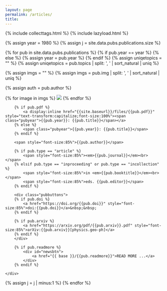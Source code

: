 ```yaml
---
layout: page
permalink: /articles/
title: 
---
```


{% include collecttags.html %}
{% include lazyload.html %}

{% assign year = 1980 %}
{% assign j = site.data.pubs.publications.size %}

{% for pub in site.data.pubs.publications %}
{% if pub.year == year %} 
{% else %} 
{% assign year = pub.year %}
{% endif %} 
{% assign uniqetopics = "" %}
{% assign uniqetopics = pub.topics | split: ', ' | sort_natural | uniq %} 

{% assign imgs = "" %}
{% assign imgs = pub.img | split: ', ' | sort_natural | uniq %} 

{% assign auth = pub.author %}

<div class="pubs">
	<div class="articles">
    	{% for image in imgs %}
		<img src="{{site.baseurl}}/images/pubimages/blank.png" data-echo="{{site.baseurl}}/images/pubimages/{{image}}" class="responsivepubimg1">
		{% endfor %}
	</div>

   <div class="articles">
		
		{% if pub.pdf %}
			<a display:inline href="{{site.baseurl}}/files/{{pub.pdf}}" style="text-transform:capitalize;font-size:100%"><span class="pubyear">{{pub.year}}: {{pub.title}}</span></a>
		{% else %} 
			<span class="pubyear">{{pub.year}}: {{pub.title}}</span> 
		{% endif %}

		<span style="font-size:85%">{{pub.author}}</span>
		
		{% if pub.type == "article" %}
			<span style="font-size:85%"><em>{{pub.journal}}</em><br></span>
		{% elsif pub.type == "inproceeding" or pub.type == "incollection" %}
			<span style="font-size:85%">in <em>{{pub.booktitle}}</em><br></span>
			<span style="font-size:85%">eds. {{pub.editor}}</span>
		{% endif %}
		
		<div class="pubbuttons">
		{% if pub.doi %}
			<a href="https://doi.org/{{pub.doi}}" style="font-size:85%">doi:{{pub.doi}}</a>&nbsp;&nbsp; 
		{% endif %}
		
		{% if pub.arxiv %}
			<a href="https://arxiv.org/pdf/{{pub.arxiv}}.pdf" style="font-size:85%">arXiv:{{pub.arxiv}}[physics.geo-ph]</a>
		{% endif %}
		</div>
		
		{% if pub.readmore %} 
			<div id="newsbtn">
				<a href="{{ base }}/{{pub.readmore}}">READ MORE ...</a>
			</div>
		{% endif %}
		
<!-- 		{% if pub.topics %} -->
<!-- 			<div class="pubbuttons"> -->
<!-- 				{% for topic in uniqetopics %} -->
<!-- 					<div id="topicbtn"> -->
<!-- 						<a href="{{ base }}/topics/#{{topic|slugify}}">{{topic | upcase }}</a> -->
<!-- 					</div> -->
<!-- 				{% endfor %} -->
<!-- 			</div>	 -->
<!-- 		{% endif %} -->

    </div>
    	

</div>  
{% assign j = j | minus:1 %}
{% endfor %}
